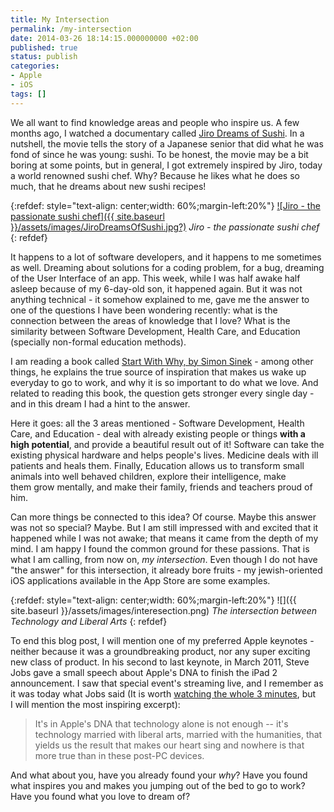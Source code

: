 ```yaml
---
title: My Intersection
permalink: /my-intersection
date: 2014-03-26 18:14:15.000000000 +02:00
published: true
status: publish
categories:
- Apple
- iOS
tags: []
---
```

We all want to find knowledge areas and people who inspire us. A few months ago, I watched a documentary called [Jiro Dreams of Sushi](http://www.magpictures.com/jirodreamsofsushi/). In a nutshell, the movie tells the story of a Japanese senior that did what he was fond of since he was young: sushi. To be honest, the movie may be a bit boring at some points, but in general, I got extremely inspired by Jiro, today a world renowned sushi chef. Why? Because he likes what he does so much, that he dreams about new sushi recipes!

{:refdef: style="text-align: center;width: 60%;margin-left:20%"}
[![Jiro - the passionate sushi chef]({{ site.baseurl }}/assets/images/JiroDreamsOfSushi.jpg?)](http://magpictures.com/jirodreamsofsushi/)
*Jiro - the passionate sushi chef*
{: refdef}

It happens to a lot of software developers, and it happens to me sometimes as well. Dreaming about solutions for a coding problem, for a bug, dreaming of the User Interface of an app. This week, while I was half awake half asleep because of my 6-day-old son, it happened again. But it was not anything technical - it somehow explained to me, gave me the answer to one of the questions I have been wondering recently: what is the connection between the areas of knowledge that I love? What is the similarity between Software Development, Health Care, and Education (specially non-formal education methods).

I am reading a book called [Start With Why, by Simon Sinek](https://www.startwithwhy.com/default.aspx) \- among other things, he explains the true source of inspiration that makes us wake up everyday to go to work, and why it is so important to do what we love. And related to reading this book, the question gets stronger every single day - and in this dream I had a hint to the answer.

Here it goes: all the 3 areas mentioned - Software Development, Health Care, and Education - deal with already existing people or things **with a high potential**, and provide a beautiful result out of it! Software can take the existing physical hardware and helps people's lives. Medicine deals with ill patients and heals them. Finally, Education allows us to transform small animals into well behaved children, explore their intelligence, make them grow mentally, and make their family, friends and teachers proud of him.

Can more things be connected to this idea? Of course. Maybe this answer was not so special? Maybe. But I am still impressed with and excited that it happened while I was not awake; that means it came from the depth of my mind. I am happy I found the common ground for these passions. That is what I am calling, from now on, _my intersection_. Even though I do not have "the answer" for this intersection, it already bore fruits - my jewish-oriented iOS applications available in the App Store are some examples.

{:refdef: style="text-align: center;width: 60%;margin-left:20%"}
![]({{ site.baseurl }}/assets/images/interesection.png)
*The intersection between Technology and Liberal Arts*
{: refdef}

To end this blog post, I will mention one of my preferred Apple keynotes - neither because it was a groundbreaking product, nor any super exciting new class of product. In his second to last keynote, in March 2011, Steve Jobs gave a small speech about Apple's DNA to finish the iPad 2 announcement. I saw that special event's streaming live, and I remember as it was today what Jobs said (It is worth [watching the whole 3 minutes](https://www.youtube.com/watch?v=KlI1MR-qNt8), but I will mention the most inspiring excerpt):

> It's in Apple's DNA that technology alone is not enough -- it's technology married with liberal arts, married with the humanities, that yields us the result that makes our heart sing and nowhere is that more true than in these post-PC devices.

And what about you, have you already found your _why_? Have you found what inspires you and makes you jumping out of the bed to go to work? Have you found what you love to dream of?
